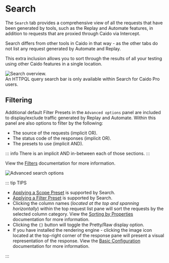 # Search

The `Search` tab provides a comprehensive view of all the requests that have been generated by tools, such as the Replay and Automate features, in addition to requests that are proxied through Caido via Intercept.

Search differs from other tools in Caido in that way - as the other tabs do not list any request generated by Automate and Replay.

This extra inclusion allows you to sort through the results of all your testing using other Caido features in a single location.

<img alt="Search overview." src="/_images/search_tab.png" center/>
<br>

<ProContainer>
An HTTPQL query search bar is only available within Search for Caido Pro users.
</ProContainer>

## Filtering

Additional default Filter Presets in the `Advanced options` panel are included to display/exclude traffic generated by Replay and Automate. Within this panel are also options to filter by the following:

- The source of the requests (implicit OR).
- The status code of the responses (implicit OR).
- The presets to use (implicit AND).

::: info
There is an implicit AND in-between each of those sections.
:::

View the [Filters](/reference/features/overview/filters.md) documentation for more information.

<img alt="Advanced search options" src="/_images/search_adv_menu.png" center/>

::: tip TIPS

- [Applying a Scope Preset](/reference/features/overview/scope.md) is supported by Search.
- [Applying a Filter Preset](/reference/features/overview/filters.md) is supported by Search.
- Clicking the column names (_located at the top and spanning horizontally_) within the top request list pane will sort the requests by the selected column category. View the [Sorting by Properties](/reference/features/overview/sorting.md) documentation for more information.
- Clicking the `{}` button will toggle the Pretty/Raw display option.
- If you have installed the rendering engine - clicking the image icon located at the top-right corner of the response pane will present a visual representation of the response. View the [Basic Configuration](/quickstart/beginner_guide/setup/config.md) documentation for more information.

:::

